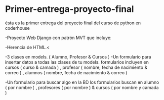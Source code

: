 # Primer-entrega-proyecto-final
ésta es la primer entrega del proyecto final del curso de python en coderhouse

-Proyecto Web Django con patrón MVT que incluye:

-Herencia de HTML.<

-3 clases en models. ( Alumno, Profesor & Cursos ) 
-Un formulario para insertar datos a todas las clases de tu models. 
formularios incluyen en cursos ( curso & camada ) , profesor ( nombre, fecha de nacimiento & correo ) , alumnos  ( nombre, fecha de nacimiento & correo ) 

-Un formulario para buscar algo en la BD 
los formularios buscan en alumno ( por nombre ) , profesores ( por nombre ) & cursos ( por nombre y camada ) 

